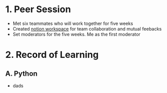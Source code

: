 # 1. Peer Session
* Met six teammates who will work together for five weeks
* Created [notion workspace](https://www.notion.so/6962e24f8064447982c9d4fca3ce5062) for team collaboration and mutual feebacks
* Set moderators for the five weeks. Me as the first moderator

# 2. Record of Learning
## A. Python
- dads
